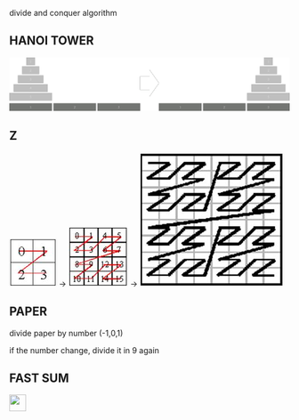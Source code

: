 divide and conquer algorithm
## HANOI TOWER
![hanoi](./img/hanoi.png)

## Z
![z1](./img/z1.jpg) ->
![z2](./img/z2.jpg) ->
![z3](./img/z3.jpg)

## PAPER
divide paper by number  (-1,0,1) 

if the number change, divide it in 9 again

## FAST SUM
<img src="/img/fastsum.jpeg" width="30" height="30">
